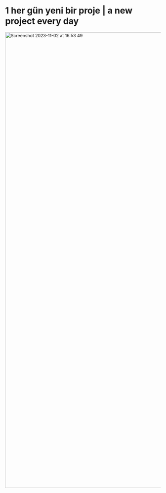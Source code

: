 # 1 her gün yeni bir  proje | a new project every day


<img width="1470" alt="Screenshot 2023-11-02 at 16 53 49" src="https://github.com/kadirtalhaak/1/assets/86436706/bd231408-84bc-4040-8299-451bd6bd2a36">
